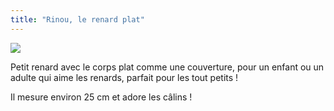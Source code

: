 ```yaml
---
title: "Rinou, le renard plat"
---
```

![](https://files.saty.re/peluches/atelier-peluches.jpg)

Petit renard avec le corps plat comme une couverture, pour un enfant ou un adulte qui aime les renards, parfait pour les tout petits ! 

Il mesure environ 25 cm et adore les câlins !